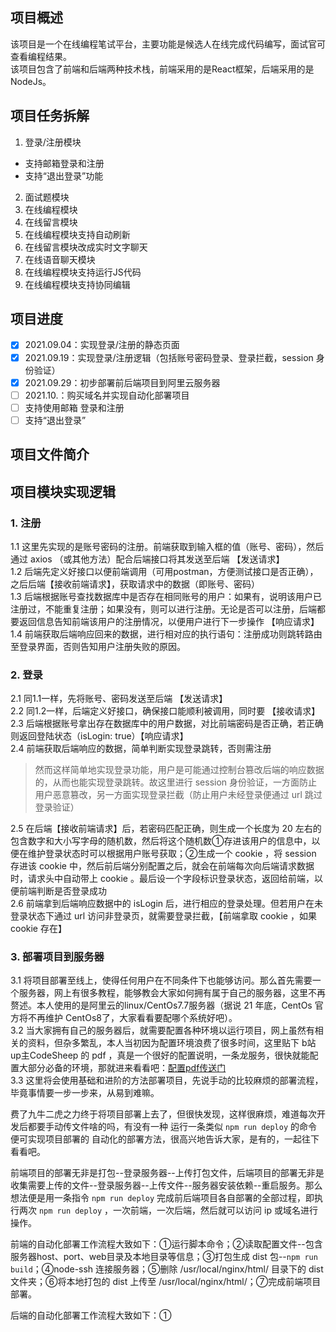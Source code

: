 ## 项目概述
该项目是一个在线编程笔试平台，主要功能是候选人在线完成代码编写，面试官可查看编程结果。  
该项目包含了前端和后端两种技术栈，前端采用的是React框架，后端采用的是NodeJs。
## 项目任务拆解
1. 登录/注册模块
- 支持邮箱登录和注册
- 支持“退出登录”功能
2. 面试题模块
3. 在线编程模块
4. 在线留言模块
5. 在线编程模块支持自动刷新
6. 在线留言模块改成实时文字聊天
7. 在线语音聊天模块
8. 在线编程模块支持运行JS代码
9.  在线编程模块支持协同编辑
## 项目进度
- [x] 2021.09.04：实现登录/注册的静态页面
- [x] 2021.09.19：实现登录/注册逻辑（包括账号密码登录、登录拦截，session 身份验证）
- [x] 2021.09.29：初步部署前后端项目到阿里云服务器
- [ ] 2021.10.：购买域名并实现自动化部署项目
- [ ] 支持使用邮箱 登录和注册
- [ ] 支持“退出登录”
## 项目文件简介

## 项目模块实现逻辑
### 1. 注册
1.1 这里先实现的是账号密码的注册。前端获取到输入框的值（账号、密码），然后通过 axios （或其他方法）配合后端接口将其发送至后端 【发送请求】   
1.2 后端先定义好接口以便前端调用（可用postman，方便测试接口是否正确），之后后端【接收前端请求】，获取请求中的数据（即账号、密码）   
1.3 后端根据账号查找数据库中是否存在相同账号的用户：如果有，说明该用户已注册过，不能重复注册；如果没有，则可以进行注册。无论是否可以注册，后端都要返回信息告知前端该用户的注册情况，以便用户进行下一步操作 【响应请求】  
1.4 前端获取后端响应回来的数据，进行相对应的执行语句：注册成功则跳转路由至登录界面，否则告知用户注册失败的原因。
### 2. 登录
2.1 同1.1一样，先将账号、密码发送至后端 【发送请求】  
2.2 同1.2一样，后端定义好接口，确保接口能顺利被调用，同时要 【接收请求】
2.3 后端根据账号拿出存在数据库中的用户数据，对比前端密码是否正确，若正确则返回登陆状态（isLogin: true）【响应请求】  
2.4 前端获取后端响应的数据，简单判断实现登录跳转，否则需注册  

> 然而这样简单地实现登录功能，用户是可能通过控制台篡改后端的响应数据的，从而也能实现登录跳转。故这里进行 session 身份验证，一方面防止用户恶意篡改，另一方面实现登录拦截（防止用户未经登录便通过 url 跳过登录验证）

2.5 在后端【接收前端请求】后，若密码匹配正确，则生成一个长度为 20 左右的包含数字和大小写字母的随机数，然后将这个随机数①存进该用户的信息中，以便在维护登录状态时可以根据用户账号获取；②生成一个 cookie ，将 session 存进该 cookie 中，然后前后端分别配置之后，就会在前端每次向后端请求数据时，请求头中自动带上 cookie 。最后设一个字段标识登录状态，返回给前端，以便前端判断是否登录成功  
2.6 前端拿到后端响应数据中的 isLogin 后，进行相应的登录处理。但若用户在未登录状态下通过 url 访问非登录页，就需要登录拦截，【前端拿取 cookie ，如果 cookie 存在】

### 3. 部署项目到服务器
3.1 将项目部署至线上，使得任何用户在不同条件下也能够访问。那么首先需要一个服务器，网上有很多教程，能够教会大家如何拥有属于自己的服务器，这里不再赘述。本人使用的是阿里云的linux/CentOs7.7服务器（据说 21 年底，CentOs 官方将不再维护 CentOs8了，大家看看要配哪个系统好吧）。  
3.2 当大家拥有自己的服务器后，就需要配置各种环境以运行项目，网上虽然有相关的资料，但杂多繁乱，本人当初因为配置环境浪费了很多时间，这里贴下 b站up主CodeSheep 的 pdf ，真是一个很好的配置说明，一条龙服务，很快就能配置大部分必备的环境，那就进来看看吧：[配置pdf传送门]()  
3.3 这里将会使用基础和进阶的方法部署项目，先说手动的比较麻烦的部署流程，毕竟事情要一步一步来，从易到难嘛。

费了九牛二虎之力终于将项目部署上去了，但很快发现，这样很麻烦，难道每次开发后都要手动传文件啥的吗，有没有一种 运行一条类似 `npm run deploy` 的命令便可实现项目部署的 自动化的部署方法，很高兴地告诉大家，是有的，一起往下看看吧。

前端项目的部署无非是打包--登录服务器--上传打包文件，后端项目的部署无非是收集需要上传的文件--登录服务器--上传文件--服务器安装依赖--重启服务。那么想法便是用一条指令 `npm run deploy` 完成前后端项目各自部署的全部过程，即执行两次 `npm run deploy` ，一次前端，一次后端，然后就可以访问 ip 或域名进行操作。

前端的自动化部署工作流程大致如下：①运行脚本命令；②读取配置文件--包含服务器host、port、web目录及本地目录等信息；③打包生成 dist 包--`npm run build`；④node-ssh 连接服务器；⑤删除 /usr/local/nginx/html/ 目录下的 dist 文件夹；⑥将本地打包的 dist 上传至 /usr/local/nginx/html/；⑦完成前端项目部署。

后端的自动化部署工作流程大致如下：①